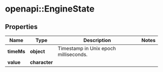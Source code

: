 # openapi::EngineState

## Properties
Name | Type | Description | Notes
------------ | ------------- | ------------- | -------------
**timeMs** | **object** | Timestamp in Unix epoch milliseconds. | 
**value** | **character** |  | 


